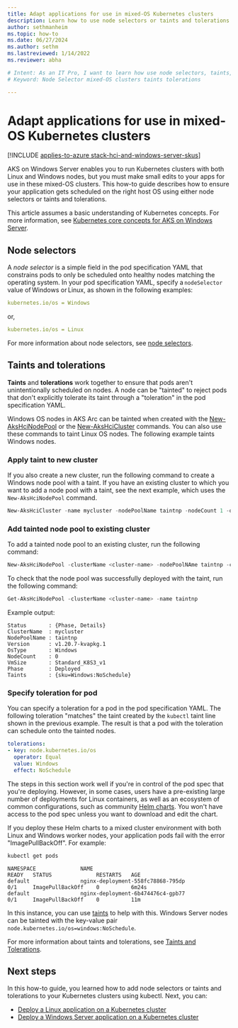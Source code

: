 ```yaml
---
title: Adapt applications for use in mixed-OS Kubernetes clusters
description: Learn how to use node selectors or taints and tolerations on Azure Kubernetes Service to ensure applications in mixed OS Kubernetes clusters running on AKS on Windows Server are scheduled on the correct worker node operating system.
author: sethmanheim
ms.topic: how-to
ms.date: 06/27/2024
ms.author: sethm 
ms.lastreviewed: 1/14/2022
ms.reviewer: abha

# Intent: As an IT Pro, I want to learn how use node selectors, taints, and tolerations so I can adapt apps for use on mixed-OS Kubernetes clusters. 
# Keyword: Node Selector mixed-OS clusters taints tolerations

---
```

# Adapt applications for use in mixed-OS Kubernetes clusters

[!INCLUDE [applies-to-azure stack-hci-and-windows-server-skus](includes/aks-hci-applies-to-skus/aks-hybrid-applies-to-azure-stack-hci-windows-server-sku.md)]

AKS on Windows Server enables you to run Kubernetes clusters with both Linux and Windows nodes, but you must make small edits to your apps for use in these mixed-OS clusters. This how-to guide describes how to ensure your application gets scheduled on the right host OS using either node selectors or taints and tolerations.

This article assumes a basic understanding of Kubernetes concepts. For more information, see [Kubernetes core concepts for AKS on Windows Server](kubernetes-concepts.md).

## Node selectors

A *node selector* is a simple field in the pod specification YAML that constrains pods to only be scheduled onto healthy nodes matching the operating system. In your pod specification YAML, specify a `nodeSelector` value of Windows or Linux, as shown in the following examples:

```yaml
kubernetes.io/os = Windows
```

or,

```yaml
kubernetes.io/os = Linux
```

For more information about node selectors, see [node selectors](https://kubernetes.io/docs/concepts/scheduling-eviction/assign-pod-node/).

## Taints and tolerations

**Taints** and **tolerations** work together to ensure that pods aren't unintentionally scheduled on nodes. A node can be "tainted" to reject pods that don't explicitly tolerate its taint through a "toleration" in the pod specification YAML.

Windows OS nodes in AKS Arc can be tainted when created with the [New-AksHciNodePool](./reference/ps/new-akshcinodepool.md) or the [New-AksHciCluster](./reference/ps/new-akshcicluster.md) commands. You can also use these commands to taint Linux OS nodes. The following example taints Windows nodes.

### Apply taint to new cluster

If you also create a new cluster, run the following command to create a Windows node pool with a taint. If you have an existing cluster to which you want to add a node pool with a taint, see the next example, which uses the `New-AksHciNodePool` command.

```powershell
New-AksHciCluster -name mycluster -nodePoolName taintnp -nodeCount 1 -osType Windows -osSku Windows2022 -taints sku=Windows:NoSchedule
```

### Add tainted node pool to existing cluster

To add a tainted node pool to an existing cluster, run the following command:

```powershell
New-AksHciNodePool -clusterName <cluster-name> -nodePoolNAme taintnp -count 1 -osType Windows -osSku Windows2022 -taints sku=Windows:NoSchedule
```

To check that the node pool was successfully deployed with the taint, run the following command:

```powershell
Get-AksHciNodePool -clusterName <cluster-name> -name taintnp
```

Example output:

```output
Status       : {Phase, Details}
ClusterName  : mycluster
NodePoolName : taintnp
Version      : v1.20.7-kvapkg.1
OsType       : Windows
NodeCount    : 0
VmSize       : Standard_K8S3_v1
Phase        : Deployed
Taints       : {sku=Windows:NoSchedule}
```

### Specify toleration for pod

You can specify a toleration for a pod in the pod specification YAML. The following toleration "matches" the taint created by the `kubectl` taint line shown in the previous example. The result is that a pod with the toleration can schedule onto the tainted nodes.

```yaml
tolerations:
- key: node.kubernetes.io/os
  operator: Equal
  value: Windows
  effect: NoSchedule
```

The steps in this section work well if you're in control of the pod spec that you're deploying. However, in some cases, users have a pre-existing large number of deployments for Linux containers, as well as an ecosystem of common configurations, such as community [Helm charts](https://helm.sh/docs/intro/using_helm/#helm-search-finding-charts). You won't have access to the pod spec unless you want to download and edit the chart.

If you deploy these Helm charts to a mixed cluster environment with both Linux and Windows worker nodes, your application pods fail with the error "ImagePullBackOff". For example:

```powershell
kubectl get pods
```

```output
NAMESPACE              NAME                                                    READY   STATUS              RESTARTS   AGE
default                nginx-deployment-558fc78868-795dp                       0/1     ImagePullBackOff    0          6m24s
default                nginx-deployment-6b474476c4-gpb77                       0/1     ImagePullBackOff    0          11m
```

In this instance, you can use [taints](https://cloud.google.com/kubernetes-engine/docs/how-to/node-taints) to help with this. Windows Server nodes can be tainted with the key-value pair `node.kubernetes.io/os=windows:NoSchedule`.

For more information about taints and tolerations, see [Taints and Tolerations](https://kubernetes.io/docs/concepts/scheduling-eviction/taint-and-toleration/).

## Next steps

In this how-to guide, you learned how to add node selectors or taints and tolerations to your Kubernetes clusters using kubectl. Next, you can:

- [Deploy a Linux application on a Kubernetes cluster](deploy-linux-application.md)
- [Deploy a Windows Server application on a Kubernetes cluster](deploy-windows-application.md)

